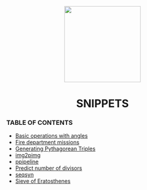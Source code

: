 <p align="center"><img width="200" src="https://upload.wikimedia.org/wikipedia/commons/7/70/RightBrainDominant.jpg"></p>
<h1 align="center">SNIPPETS</h1>

### TABLE OF CONTENTS

- [Basic operations with angles](basic_operations_with_angles/basic_operations_with_angles.ipynb)
- [Fire department missions](fire_department_missions/missions.ipynb)
- [Generating Pythagorean Triples](generating_pythagorean_triples/generating_pythagorean_triples.ipynb)
- [img2pimg](img2pimg/)
- [ppipeline](ppipeline/)
- [Predict number of divisors](predict_number_of_divisors/predict_number_of_divisors.ipynb)
- [seqsyn](seqsyn/seqsyn.ipynb)
- [Sieve of Eratosthenes](sieve_of_eratosthenes/sieve_of_eratosthenes.ipynb)